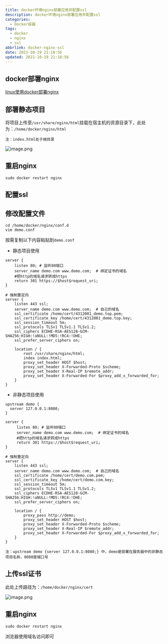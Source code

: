 ```yaml
---
title: docker环境nginx部署应用并配置ssl
description: docker环境nginx部署应用并配置ssl
categories:
  - Docker容器
tags:
  - docker
  - nginx
  - ssl
abbrlink: docker-nginx-ssl
date: 2021-10-19 21:18:56
updated: 2021-10-19 21:18:56
---
```


## docker部署nginx

[linux使用docker部署nginx](https://codesensi.cn/docker/linux-docker-nginx/)

## 部署静态项目

将项目上传至`/usr/share/nginx/html`挂载在宿主机的资源目录下，此处为：`/home/docker/nginx/html`

`注：index.html处于根目录`

![image.png](https://image.codesensi.cn/hexo/post/2021-10-19-21-26-96.png)

## 重启nginx

```Shell
sudo docker restart nginx
```

## 配置ssl

## 修改配置文件

```Shell
cd /home/docker/nginx/conf.d
vim demo.conf
```

按需复制以下内容粘贴到`demo.conf`  

- 静态项目使用

```Shell
server {
    listen 80; # 监听80端口
    server_name demo.com www.demo.com;  # 绑定证书的域名
    #把http的域名请求转成https
    return 301 https://$host$request_uri; 
}

# 强制重定向
server {
    listen 443 ssl;
    server_name demo.com www.demo.com;  # 自己的域名
    ssl_certificate /home/cert/4312001_demo.top.pem;
    ssl_certificate_key /home/cert/4312001_demo.top.key;
    ssl_session_timeout 5m;
    ssl_protocols TLSv1 TLSv1.1 TLSv1.2;
    ssl_ciphers ECDHE-RSA-AES128-GCM-SHA256:HIGH:!aNULL:!MD5:!RC4:!DHE;
    ssl_prefer_server_ciphers on;

    location / {
        root /usr/share/nginx/html;
        index index.html;
        proxy_set_header HOST $host;
        proxy_set_header X-Forwarded-Proto $scheme;
        proxy_set_header X-Real-IP $remote_addr;
        proxy_set_header X-Forwarded-For $proxy_add_x_forwarded_for;
    }
}
```

- 非静态项目使用

```Shell
upstream demo {
  server 127.0.0.1:8080;
}

server {
     listen 80; # 监听80端口
     server_name demo.com www.demo.com;  # 绑定证书的域名
     #把http的域名请求转成https
     return 301 https://$host$request_uri; 
}

# 强制重定向
server {
    listen 443 ssl;
    server_name demo.com www.demo.com;  # 自己的域名
    ssl_certificate /home/cert/demo.com.pem;
    ssl_certificate_key /home/cert/demo.com.key;
    ssl_session_timeout 5m;
    ssl_protocols TLSv1 TLSv1.1 TLSv1.2;
    ssl_ciphers ECDHE-RSA-AES128-GCM-SHA256:HIGH:!aNULL:!MD5:!RC4:!DHE;
    ssl_prefer_server_ciphers on;

    location / {
        proxy_pass http://demo;
        proxy_set_header HOST $host;
        proxy_set_header X-Forwarded-Proto $scheme;
        proxy_set_header X-Real-IP $remote_addr;
        proxy_set_header X-Forwarded-For $proxy_add_x_forwarded_for;
    }
}
```

`注：upstream demo {server 127.0.0.1:8080;} 中，demo是部署在服务器中的非静态项目名称，8080是端口号`

## 上传ssl证书

此处上传路径为：`/home/docker/nginx/cert`

![image.png](https://image.codesensi.cn/hexo/post/2021-10-19-21-33-38.png)

## 重启nginx

```Shell
sudo docker restart nginx
```

浏览器使用域名访问即可
